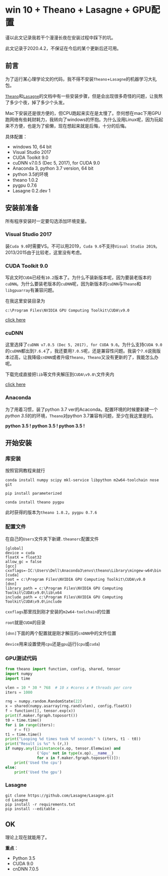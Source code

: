 # win 10 + Theano + Lasagne + GPU配置

谨以此文记录我若干个漫漫长夜在安装过程中踩下的坑。

此文记录于2020.4.2，不保证在今后的某个更新后还可用。

## 前言

为了运行某心理学论文的代码，我不得不安装`Theano`+`Lasagne`的机器学习大礼包。

[`Theano`](http://deeplearning.net/software/theano/index.html)和[`Lasagne`](https://lasagne.readthedocs.io/en/latest/#)的文档中有一些安装步骤，但是会出现很多奇怪的问题，让我熬了多少个夜，掉了多少个头发。

Mac下安装还是很方便的，但CPU跑起来实在是太慢了。奈何想在mac下用GPU跑网络有些耗财耗力，我转向了windows的怀抱。为什么没用Linux呢，因为玩起来不方便，也是为了偷懒，现在想起来就是后悔，十分的后悔。

具体配置：

- windows 10, 64 bit
- Visual Studio 2017
- CUDA Toolkit 9.0
- cuDNN v7.0.5 (Dec 5, 2017), for CUDA 9.0
- Anaconda 3, python 3.7 version, 64 bit
- python 3.5的环境
- theano 1.0.2
- pygpu 0.7.6
- Lasagne 0.2.dev 1



## 安装前准备

所有程序安装时一定要勾选添加环境变量。

### Visual Studio 2017

装`Cuda 9.0`时需要VS。不可以用2019，`Cuda 9.0`不支持`Visual Studio 2019`。2013/2015由于比较老，这里没有考虑。

### CUDA Toolkit 9.0

写此文时`CUDA`已经有`10.2`版本了。为什么不装新版本呢，因为要装老版本的`cuDNN`。为什么要装老版本的`cuDNN`呢，因为新版本的`cuDNN`与`Theano`和`libgpuarray`有兼容问题。

在我这里安装目录为

```
c:\Program Files\NVIDIA GPU Computing Toolkit\CUDA\v9.0
```

[click here](https://developer.nvidia.com/cuda-90-download-archive)

### cuDNN

这里选择了`cuDNN v7.0.5 (Dec 5, 2017), for CUDA 9.0`。为什么支持`CUDA 9.0`的`cuDNN`都出到`7.6.4`了，我还要用`7.0.5`呢，还是兼容性问题。我装个`7.6`说我版本过高，让我降级`cnDNN`或者升级`Theano`，`Theano`又没有更新的了，我能怎么办呢。

下载完成直接把`lib`等文件夹解压到`CUDA\v9.0\`文件夹内

[click here](https://developer.nvidia.com/rdp/cudnn-archive)

### Anaconda

为了用着习惯，装了python 3.7 ver的Acaconda。配置环境的时候要新建一个*python 3.5*的的环境，`Theano`对python 3.7兼容有问题，至少在我这里是的。

**python 3.5 ! python 3.5 ! python 3.5 !**



## 开始安装



### 库安装

按照官网教程来就行

```shell
conda install numpy scipy mkl-service libpython m2w64-toolchain nose git

pip install parameterized

conda install theano pygpu
```

此时获得的版本为`theano 1.0.2`，`pygpu 0.7.6`



### 配置文件

在自己的`Users`文件夹下新建`.theanorc`配置文件

```
[global]
device = cuda
floatX = float32
allow_gc = false
[gcc]
cxxflags=-IC:\Users\Dell\Anaconda3\envs\theano\Library\mingew-w64\bin
[cuda]
root = c:\Program Files\NVIDIA GPU Computing Toolkit\CUDA\v9.0
[dnn]
library_path = c:\Program Files\NVIDIA GPU Computing Toolkit\CUDA\v9.0\lib\x64
include_path = c:\Program Files\NVIDIA GPU Computing Toolkit\CUDA\v9.0\include
```

`cxxflags`那里找到刚才安装的`m2w64-toolchain`的位置

`root`就是`CUDA`的目录

`[dnn]`下面的两个配置就是刚才解压的`cnDNN`中的文件位置

`device`用来设置使用`cpu`还是`gpu`运行(`cpu`或`cuda`)



### GPU测试代码

```python
from theano import function, config, shared, tensor
import numpy
import time

vlen = 10 * 30 * 768  # 10 x #cores x # threads per core
iters = 1000

rng = numpy.random.RandomState(22)
x = shared(numpy.asarray(rng.rand(vlen), config.floatX))
f = function([], tensor.exp(x))
print(f.maker.fgraph.toposort())
t0 = time.time()
for i in range(iters):
    r = f()
t1 = time.time()
print("Looping %d times took %f seconds" % (iters, t1 - t0))
print("Result is %s" % (r,))
if numpy.any([isinstance(x.op, tensor.Elemwise) and
              ('Gpu' not in type(x.op).__name__)
              for x in f.maker.fgraph.toposort()]):
    print('Used the cpu')
else:
    print('Used the gpu')
```



### Lasagne

```shell
git clone https://github.com/Lasagne/Lasagne.git
cd Lasagne
pip install -r requirements.txt
pip install --editable .
```



## OK

理论上现在就能用了。

**重点**：

- Python 3.5
- CUDA 9.0
- cnDNN 7.0.5